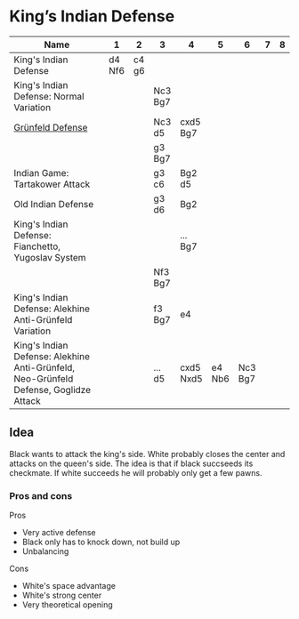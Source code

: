 # King’s Indian Defense

| Name                                                                                 | 1             | 2            | 3              | 4                | 5             | 6              | 7 | 8 |
|--------------------------------------------------------------------------------------|---------------|--------------|----------------|------------------|---------------|----------------|---|---|
| King's Indian Defense                                                                | d4 <br /> Nf6 | c4 <br /> g6 |                |                  |               |                |   |   |
| King's Indian Defense: Normal Variation                                              |               |              | Nc3 <br /> Bg7 |                  |               |                |   |   |
| [Grünfeld Defense](./grünfeld_defence.md)                                            |               |              | Nc3 <br /> d5  | cxd5 <br /> Bg7  |               |                |   |   |
|                                                                                      |               |              | g3 <br />  Bg7 |                  |               |                |   |   |
| Indian Game: Tartakower Attack                                                       |               |              | g3 <br />  c6  | Bg2 <br /> d5    |               |                |   |   |
| Old Indian Defense                                                                   |               |              | g3 <br />  d6  | Bg2 <br />       |               |                |   |   |
| King's Indian Defense: Fianchetto, Yugoslav System                                   |               |              |                | ... <br /> Bg7   |               |                |   |   |
|                                                                                      |               |              | Nf3 <br /> Bg7 |                  |               |                |   |   |
| King's Indian Defense: Alekhine Anti-Grünfeld Variation                              |               |              | f3 <br /> Bg7  | e4               |               |                |   |   |
| King's Indian Defense: Alekhine Anti-Grünfeld, Neo-Grünfeld Defense, Goglidze Attack |               |              | ... <br /> d5  | cxd5 <br /> Nxd5 | e4 <br /> Nb6 | Nc3 <br /> Bg7 |   |   |




## Idea
Black wants to attack the king's side. White probably  closes the center and attacks on the queen's side. The idea is that if black succseeds its checkmate. If white succeeds he will probably only get a few pawns.

### Pros and cons

Pros
- Very active defense
- Black only has to knock down, not build up
- Unbalancing

Cons
- White's space advantage
- White's strong center
- Very theoretical opening